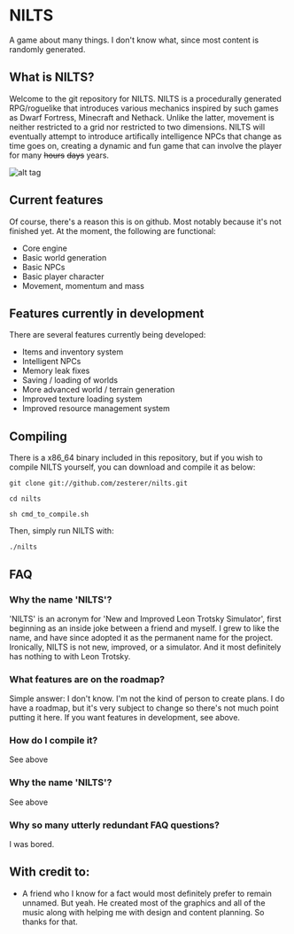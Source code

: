 # NILTS
A game about many things. I don't know what, since most content is randomly generated.

## What is NILTS?

Welcome to the git repository for NILTS. NILTS is a procedurally generated RPG/roguelike that introduces various mechanics inspired by such games as Dwarf Fortress, Minecraft and Nethack. Unlike the latter, movement is neither restricted to a grid nor restricted to two dimensions. NILTS will eventually attempt to introduce artifically intelligence NPCs that change as time goes on, creating a dynamic and fun game that can involve the player for many ~~hours~~ ~~days~~ years.

![alt 
tag](https://raw.githubusercontent.com/zesterer/nilts/master/documents/screenshots/Screenshot%20from%202015-01-15%2001:23:37.png)

## Current features

Of course, there's a reason this is on github. Most notably because it's not finished yet. At the moment, the following are functional:

- Core engine
- Basic world generation
- Basic NPCs
- Basic player character
- Movement, momentum and mass

## Features currently in development

There are several features currently being developed:

- Items and inventory system
- Intelligent NPCs
- Memory leak fixes
- Saving / loading of worlds
- More advanced world / terrain generation
- Improved texture loading system
- Improved resource management system

## Compiling

There is a x86_64 binary included in this repository, but if you wish to compile NILTS yourself, you can download and compile it as below:

`git clone git://github.com/zesterer/nilts.git`

`cd nilts`

`sh cmd_to_compile.sh`

Then, simply run NILTS with:

`./nilts`

## FAQ

### Why the name 'NILTS'?

'NILTS' is an acronym for 'New and Improved Leon Trotsky Simulator', first beginning as an inside joke between a friend and myself. I grew to like the name, and have since adopted it as the permanent name for the project. Ironically, NILTS is not new, improved, or a simulator. And it most definitely has nothing to with Leon Trotsky.

### What features are on the roadmap?

Simple answer: I don't know. I'm not the kind of person to create plans. I do have a roadmap, but it's very subject to change so there's not much point putting it here. If you want features in development, see above.

### How do I compile it?

See above

### Why the name 'NILTS'?

See above

### Why so many utterly redundant FAQ questions?

I was bored.


## With credit to:
- A friend who I know for a fact would most definitely prefer to remain unnamed. But yeah. He created most of the graphics and all of the music along with helping me with design and content planning. So thanks for that.
